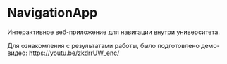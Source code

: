 # NavigationApp
Интерактивное веб-приложение для навигации внутри университета.

Для ознакомления с результатами работы, было подготовлено демо-видео: https://youtu.be/zkdrrUW_enc/
